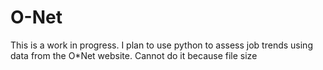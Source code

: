 # O-Net
This is a work in progress. I plan to use python to assess job trends using data from the O*Net website.
Cannot do it because file size
